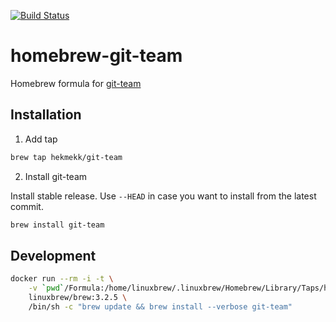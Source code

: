 [![Build Status](https://img.shields.io/github/actions/workflow/status/hekmekk/homebrew-git-team/verify.yml?branch=master&logo=github&style=for-the-badge)](https://github.com/hekmekk/homebrew-git-team/actions)

# homebrew-git-team

Homebrew formula for [git-team](https://github.com/hekmekk/git-team)

## Installation

1. Add tap
```bash
brew tap hekmekk/git-team
```

2. Install git-team

Install stable release. Use `--HEAD` in case you want to install from the latest commit.
```bash
brew install git-team
```

## Development
```bash
docker run --rm -i -t \
	-v `pwd`/Formula:/home/linuxbrew/.linuxbrew/Homebrew/Library/Taps/hekmekk/homebrew-git-team/Formula \
	linuxbrew/brew:3.2.5 \
	/bin/sh -c "brew update && brew install --verbose git-team"
```

